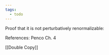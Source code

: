 ```yaml
---
tags:
  - todo
---
```

Proof that it is not perturbatively renormalizable:

References:
Penco Ch. 4


[[Double Copy]]
